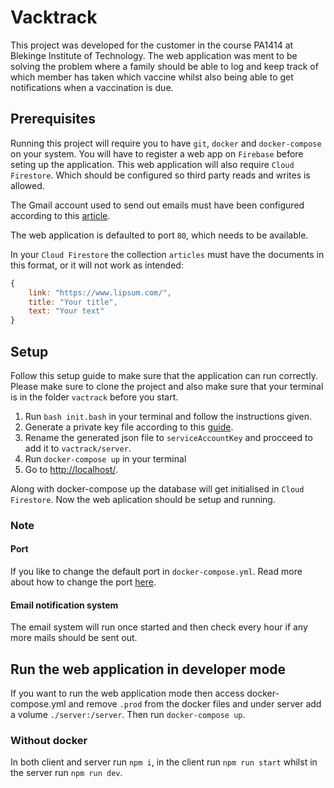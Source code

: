# Vacktrack

This project was developed for the customer in the course PA1414 at Blekinge Institute of Technology. The web application was ment to be solving the problem where a family should be able to log and keep track of which member has taken which vaccine whilst also being able to get notifications when a vaccination is due.

## Prerequisites
Running this project will require you to have `git`, `docker` and `docker-compose` on your system. You will have to register a web app on `Firebase` before seting up the application. This web application will also require `Cloud Firestore`. Which should be configured so third party reads and writes is allowed.

The Gmail account used to send out emails must have been configured according to this [article](https://support.google.com/accounts/answer/6010255?hl=en).

The web application is defaulted to port `80`, which needs to be available.

In your `Cloud Firestore` the collection `articles` must have the documents in this format, or it will not work as intended:

```javascript
{
    link: "https://www.lipsum.com/",
    title: "Your title",
    text: "Your text"
}
```

## Setup
Follow this setup guide to make sure that the application can run correctly. Please make sure to clone the project and also make sure that your terminal is in the folder `vactrack` before you start.

1. Run `bash init.bash` in your terminal and follow the instructions given.
2. Generate a private key file according to this [guide](https://firebase.google.com/docs/admin/setup#initialize-sdk).
3. Rename the generated json file to `serviceAccountKey` and procceed to add it to `vactrack/server`.
4. Run `docker-compose up` in your terminal
5. Go to [http://localhost/](http://localhost/).

Along with docker-compose up the database will get initialised in `Cloud Firestore`.
Now the web aplication should be setup and running.

### Note

#### Port
If you like to change the default port in `docker-compose.yml`. Read more about how to change the port [here](https://docs.docker.com/compose/compose-file/#ports).

#### Email notification system
The email system will run once started and then check every hour if any more mails should be sent out.

## Run the web application in developer mode
If you want to run the web application mode then access docker-compose.yml and remove `.prod` from the docker files and under server add a volume `./server:/server`. Then run `docker-compose up`.

### Without docker
In both client and server run `npm i`, in the client run `npm run start` whilst in the server run `npm run dev`.